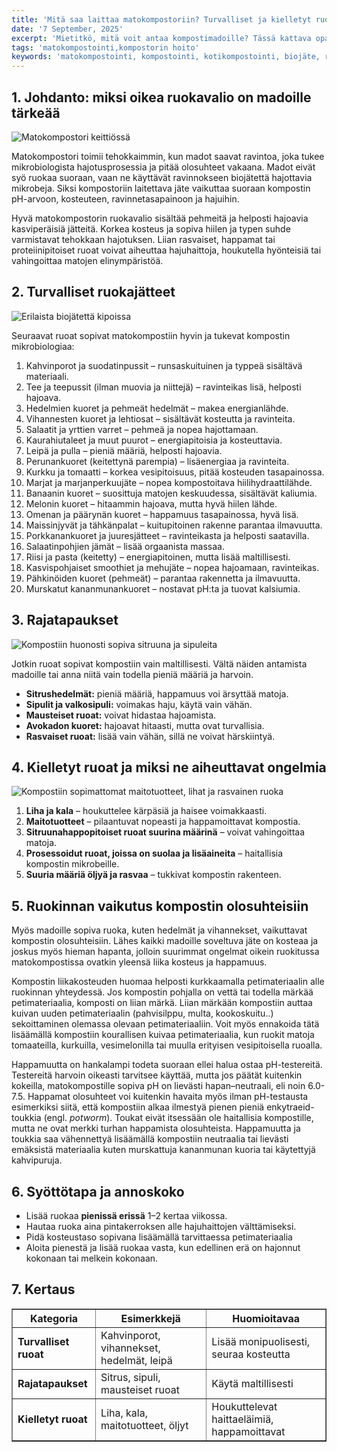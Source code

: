 ```yaml
---
title: 'Mitä saa laittaa matokompostoriin? Turvalliset ja kielletyt ruoat'
date: '7 September, 2025'
excerpt: 'Mietitkö, mitä voit antaa kompostimadoille? Tässä kattava opas turvallisista ja kielletyistä ruoista sekä vinkkejä annosteluun ja kompostorin tasapainon ylläpitämiseen.'
tags: 'matokompostointi,kompostorin hoito'
keywords: 'matokompostointi, kompostointi, kotikompostointi, biojäte, ruokajäte, madot, matokakka, lannoite, puutarha, ekologinen, kierrätys'
---
```


## 1. Johdanto: miksi oikea ruokavalio on madoille tärkeää

<picture>
  <source srcset="/images/posts/mita-saa-laittaa-matokompostoriin-turvalliset-ja-kielletyt-ruoat/matokomposti-keittiossa-800.avif 800w, /images/posts/mita-saa-laittaa-matokompostoriin-turvalliset-ja-kielletyt-ruoat/matokomposti-keittiossa-1200.avif 1200w" type="image/avif">
  <source srcset="/images/posts/mita-saa-laittaa-matokompostoriin-turvalliset-ja-kielletyt-ruoat/matokomposti-keittiossa-800.webp 800w, /images/posts/mita-saa-laittaa-matokompostoriin-turvalliset-ja-kielletyt-ruoat/matokomposti-keittiossa-1200.webp 1200w" type="image/webp">
  <img src="/images/posts/mita-saa-laittaa-matokompostoriin-turvalliset-ja-kielletyt-ruoat/matokomposti-keittiossa-800.jpg" srcset="/images/posts/mita-saa-laittaa-matokompostoriin-turvalliset-ja-kielletyt-ruoat/matokomposti-keittiossa-800.jpg 800w, /images/posts/mita-saa-laittaa-matokompostoriin-turvalliset-ja-kielletyt-ruoat/matokomposti-keittiossa-1200.jpg 1200w" alt="Matokompostori keittiössä" sizes="(max-width: 600px) 100vw, 800px" style="max-width:100%;height:auto;" loading="lazy">
</picture>

Matokompostori toimii tehokkaimmin, kun madot saavat ravintoa, joka tukee mikrobiologista hajotusprosessia ja pitää olosuhteet vakaana. Madot eivät syö ruokaa suoraan, vaan ne käyttävät ravinnokseen biojätettä hajottavia mikrobeja. Siksi kompostoriin laitettava jäte vaikuttaa suoraan kompostin pH-arvoon, kosteuteen, ravinnetasapainoon ja hajuihin.

Hyvä matokompostorin ruokavalio sisältää pehmeitä ja helposti hajoavia kasviperäisiä jätteitä. Korkea kosteus ja sopiva hiilen ja typen suhde varmistavat tehokkaan hajotuksen. Liian rasvaiset, happamat tai proteiinipitoiset ruoat voivat aiheuttaa hajuhaittoja, houkutella hyönteisiä tai vahingoittaa matojen elinympäristöä.

## 2. Turvalliset ruokajätteet

<picture>
  <source srcset="/images/posts/mita-saa-laittaa-matokompostoriin-turvalliset-ja-kielletyt-ruoat/biojate-kipoissa-800.avif 800w, /images/posts/mita-saa-laittaa-matokompostoriin-turvalliset-ja-kielletyt-ruoat/biojate-kipoissa-1200.avif 1200w" type="image/avif">
  <source srcset="/images/posts/mita-saa-laittaa-matokompostoriin-turvalliset-ja-kielletyt-ruoat/biojate-kipoissa-800.webp 800w, /images/posts/mita-saa-laittaa-matokompostoriin-turvalliset-ja-kielletyt-ruoat/biojate-kipoissa-1200.webp 1200w" type="image/webp">
  <img src="/images/posts/mita-saa-laittaa-matokompostoriin-turvalliset-ja-kielletyt-ruoat/biojate-kipoissa-800.jpg" srcset="/images/posts/mita-saa-laittaa-matokompostoriin-turvalliset-ja-kielletyt-ruoat/biojate-kipoissa-800.jpg 800w, /images/posts/mita-saa-laittaa-matokompostoriin-turvalliset-ja-kielletyt-ruoat/biojate-kipoissa-1200.jpg 1200w" alt="Erilaista biojätettä kipoissa" sizes="(max-width: 600px) 100vw, 800px" style="max-width:100%;height:auto;" loading="lazy">
</picture>

Seuraavat ruoat sopivat matokompostiin hyvin ja tukevat kompostin mikrobiologiaa:

1. Kahvinporot ja suodatinpussit – runsaskuituinen ja typpeä sisältävä materiaali.
2. Tee ja teepussit (ilman muovia ja niittejä) – ravinteikas lisä, helposti hajoava.
3. Hedelmien kuoret ja pehmeät hedelmät – makea energianlähde.
4. Vihannesten kuoret ja lehtiosat – sisältävät kosteutta ja ravinteita.
5. Salaatit ja yrttien varret – pehmeä ja nopea hajottamaan.
6. Kaurahiutaleet ja muut puurot – energiapitoisia ja kosteuttavia.
7. Leipä ja pulla – pieniä määriä, helposti hajoavia.
8. Perunankuoret (keitettynä parempia) – lisäenergiaa ja ravinteita.
9. Kurkku ja tomaatti – korkea vesipitoisuus, pitää kosteuden tasapainossa.
10. Marjat ja marjanperkuujäte – nopea kompostoitava hiilihydraattilähde.
11. Banaanin kuoret – suosittuja matojen keskuudessa, sisältävät kaliumia.
12. Melonin kuoret – hitaammin hajoava, mutta hyvä hiilen lähde.
13. Omenan ja päärynän kuoret – happamuus tasapainossa, hyvä lisä.
14. Maissinjyvät ja tähkänpalat – kuitupitoinen rakenne parantaa ilmavuutta.
15. Porkkanankuoret ja juuresjätteet – ravinteikasta ja helposti saatavilla.
16. Salaatinpohjien jämät – lisää orgaanista massaa.
17. Riisi ja pasta (keitetty) – energiapitoinen, mutta lisää maltillisesti.
18. Kasvispohjaiset smoothiet ja mehujäte – nopea hajoamaan, ravinteikas.
19. Pähkinöiden kuoret (pehmeät) – parantaa rakennetta ja ilmavuutta.
20. Murskatut kananmunankuoret – nostavat pH:ta ja tuovat kalsiumia.

## 3. Rajatapaukset

<picture>
  <source srcset="/images/posts/mita-saa-laittaa-matokompostoriin-turvalliset-ja-kielletyt-ruoat/komposti-rajatapaukset-800.avif 800w, /images/posts/mita-saa-laittaa-matokompostoriin-turvalliset-ja-kielletyt-ruoat/komposti-rajatapaukset-1200.avif 1200w" type="image/avif">
  <source srcset="/images/posts/mita-saa-laittaa-matokompostoriin-turvalliset-ja-kielletyt-ruoat/komposti-rajatapaukset-800.webp 800w, /images/posts/mita-saa-laittaa-matokompostoriin-turvalliset-ja-kielletyt-ruoat/komposti-rajatapaukset-1200.webp 1200w" type="image/webp">
  <img src="/images/posts/mita-saa-laittaa-matokompostoriin-turvalliset-ja-kielletyt-ruoat/komposti-rajatapaukset-800.jpg" srcset="/images/posts/mita-saa-laittaa-matokompostoriin-turvalliset-ja-kielletyt-ruoat/komposti-rajatapaukset-800.jpg 800w, /images/posts/mita-saa-laittaa-matokompostoriin-turvalliset-ja-kielletyt-ruoat/komposti-rajatapaukset-1200.jpg 1200w" alt="Kompostiin huonosti sopiva sitruuna ja sipuleita" sizes="(max-width: 600px) 100vw, 800px" style="max-width:100%;height:auto;" loading="lazy">
</picture>

Jotkin ruoat sopivat kompostiin vain maltillisesti. Vältä näiden antamista madoille tai anna niitä vain todella pieniä määriä ja harvoin.

- **Sitrushedelmät:** pieniä määriä, happamuus voi ärsyttää matoja.
- **Sipulit ja valkosipuli:** voimakas haju, käytä vain vähän.
- **Mausteiset ruoat:** voivat hidastaa hajoamista.
- **Avokadon kuoret:** hajoavat hitaasti, mutta ovat turvallisia.
- **Rasvaiset ruoat:** lisää vain vähän, sillä ne voivat härskiintyä.

## 4. Kielletyt ruoat ja miksi ne aiheuttavat ongelmia

<picture>
  <source srcset="/images/posts/mita-saa-laittaa-matokompostoriin-turvalliset-ja-kielletyt-ruoat/ei-kompostiin-800.avif 800w, /images/posts/mita-saa-laittaa-matokompostoriin-turvalliset-ja-kielletyt-ruoat/ei-kompostiin-1200.avif 1200w" type="image/avif">
  <source srcset="/images/posts/mita-saa-laittaa-matokompostoriin-turvalliset-ja-kielletyt-ruoat/ei-kompostiin-800.webp 800w, /images/posts/mita-saa-laittaa-matokompostoriin-turvalliset-ja-kielletyt-ruoat/ei-kompostiin-1200.webp 1200w" type="image/webp">
  <img src="/images/posts/mita-saa-laittaa-matokompostoriin-turvalliset-ja-kielletyt-ruoat/ei-kompostiin-800.jpg" srcset="/images/posts/mita-saa-laittaa-matokompostoriin-turvalliset-ja-kielletyt-ruoat/ei-kompostiin-800.jpg 800w, /images/posts/mita-saa-laittaa-matokompostoriin-turvalliset-ja-kielletyt-ruoat/ei-kompostiin-1200.jpg 1200w" alt="Kompostiin sopimattomat maitotuotteet, lihat ja rasvainen ruoka" sizes="(max-width: 600px) 100vw, 800px" style="max-width:100%;height:auto;" loading="lazy">
</picture>

1. **Liha ja kala** – houkuttelee kärpäsiä ja haisee voimakkaasti.
2. **Maitotuotteet** – pilaantuvat nopeasti ja happamoittavat kompostia.
3. **Sitruunahappopitoiset ruoat suurina määrinä** – voivat vahingoittaa matoja.
4. **Prosessoidut ruoat, joissa on suolaa ja lisäaineita** – haitallisia kompostin mikrobeille.
5. **Suuria määriä öljyä ja rasvaa** – tukkivat kompostin rakenteen.

## 5. Ruokinnan vaikutus kompostin olosuhteisiin

Myös madoille sopiva ruoka, kuten hedelmät ja vihannekset, vaikuttavat kompostin olosuhteisiin. Lähes kaikki madoille soveltuva jäte on kosteaa ja joskus myös hieman hapanta, jolloin suurimmat ongelmat oikein ruokitussa matokompostissa ovatkin yleensä liika kosteus ja happamuus.

Kompostin liikakosteuden huomaa helposti kurkkaamalla petimateriaalin alle ruokinnan yhteydessä. Jos kompostin pohjalla on vettä tai todella märkää petimateriaalia, komposti on liian märkä. Liian märkään kompostiin auttaa kuivan uuden petimateriaalin (pahvisilppu, multa, kookoskuitu..) sekoittaminen olemassa olevaan petimateriaaliin. Voit myös ennakoida tätä lisäämällä kompostiin kourallisen kuivaa petimateriaalia, kun ruokit matoja tomaateilla, kurkuilla, vesimelonilla tai muulla erityisen vesipitoisella ruoalla.

Happamuutta on hankalampi todeta suoraan ellei halua ostaa pH-testereitä. Testereitä harvoin oikeasti tarvitsee käyttää, mutta jos päätät kuitenkin kokeilla, matokompostille sopiva pH on lievästi hapan–neutraali, eli noin 6.0-7.5. Happamat olosuhteet voi kuitenkin havaita myös ilman pH-testausta esimerkiksi siitä, että kompostiin alkaa ilmestyä pienen pieniä enkytraeid-toukkia (engl. _potworm_). Toukat eivät itsessään ole haitallisia kompostille, mutta ne ovat merkki turhan happamista olosuhteista. Happamuutta ja toukkia saa vähennettyä lisäämällä kompostiin neutraalia tai lievästi emäksistä materiaalia kuten murskattuja kananmunan kuoria tai käytettyjä kahvipuruja.

## 6. Syöttötapa ja annoskoko

- Lisää ruokaa **pienissä erissä** 1–2 kertaa viikossa.
- Hautaa ruoka aina pintakerroksen alle hajuhaittojen välttämiseksi.
- Pidä kosteustaso sopivana lisäämällä tarvittaessa petimateriaalia
- Aloita pienestä ja lisää ruokaa vasta, kun edellinen erä on hajonnut kokonaan tai melkein kokonaan.

## 7. Kertaus

<table border="1">
  <thead>
    <tr>
      <th>Kategoria</th>
      <th>Esimerkkejä</th>
      <th>Huomioitavaa</th>
    </tr>
  </thead>
  <tbody>
    <tr>
      <td><strong>Turvalliset ruoat</strong></td>
      <td>Kahvinporot, vihannekset, hedelmät, leipä</td>
      <td>Lisää monipuolisesti, seuraa kosteutta</td>
    </tr>
    <tr>
      <td><strong>Rajatapaukset</strong></td>
      <td>Sitrus, sipuli, mausteiset ruoat</td>
      <td>Käytä maltillisesti</td>
    </tr>
    <tr>
      <td><strong>Kielletyt ruoat</strong></td>
      <td>Liha, kala, maitotuotteet, öljyt</td>
      <td>Houkuttelevat haittaeläimiä, happamoittavat</td>
    </tr>
  </tbody>
</table>
